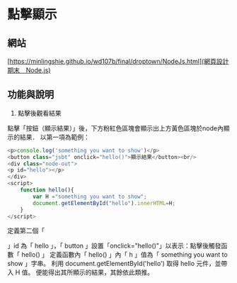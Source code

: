 # 點擊顯示
## 網站
  [https://minlingshie.github.io/wd107b/final/droptown/NodeJs.html](網頁設計期末＿Node.js)


## 功能與說明
1. 點擊後觀看結果

點擊「按鈕（顯示結果）」後，下方粉紅色區塊會顯示出上方黃色區塊於node內顯示的結果．
以第一項為範例：
```js
<p>console.log('something you want to show')</p>
<button class="jsbt" onclick="hello()">顯示結果</button><br/>
<div class="node-out">
<p id="hello"></p>
</div>
<script>
    function hello(){
        var H ="something you want to show";
        document.getElementById("hello").innerHTML=H;
    }
</script>
```
定義第二個「 <p> 」id 為「 hello 」，「 button 」設置「onclick="hello()"」以表示：點擊後觸發函數「 hello() 」
定義函數內「 hello() 」內「 h 」值為「 something you want to show 」字串。
利用 document.getElementById('hello') 取得 hello 元件，並帶入 H 值。
便能得出其所顯示的結果，其餘依此類推。

